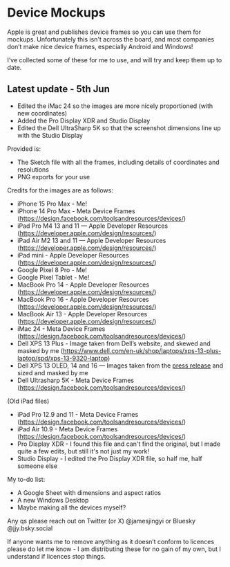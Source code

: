 # Device Mockups

Apple is great and publishes device frames so you can use them for mockups. Unfortunately this isn't across the board, and most companies don’t make nice device frames, especially Android and Windows!

I’ve collected some of these for me to use, and will try and keep them up to date.

## Latest update - 5th Jun
- Edited the iMac 24 so the images are more nicely proportioned (with new coordinates)
- Added the Pro Display XDR and Studio Display
- Edited the Dell UltraSharp 5K so that the screenshot dimensions line up with the Studio Display

Provided is:

* The Sketch file with all the frames, including details of coordinates and resolutions
* PNG exports for your use

Credits for the images are as follows:
* iPhone 15 Pro Max - Me!
* iPhone 14 Pro Max - Meta Device Frames (https://design.facebook.com/toolsandresources/devices/)
* iPad Pro M4 13 and 11 — Apple Developer Resources (https://developer.apple.com/design/resources/)
* iPad Air M2 13 and 11 — Apple Developer Resources (https://developer.apple.com/design/resources/)
* iPad mini - Apple Developer Resources (https://developer.apple.com/design/resources/)
* Google Pixel 8 Pro - Me!
* Google Pixel Tablet - Me!
* MacBook Pro 14 - Apple Developer Resources (https://developer.apple.com/design/resources/)
* MacBook Pro 16 - Apple Developer Resources (https://developer.apple.com/design/resources/)
* MacBook Air 13 - Apple Developer Resources (https://developer.apple.com/design/resources/)
* iMac 24 - Meta Device Frames (https://design.facebook.com/toolsandresources/devices/)
* Dell XPS 13 Plus - Image taken from Dell’s website, and skewed and masked by me (https://www.dell.com/en-uk/shop/laptops/xps-13-plus-laptop/spd/xps-13-9320-laptop)
* Dell XPS 13 OLED, 14 and 16 — Images taken from the [press release](https://www.dell.com/en-us/blog/dells-new-xps-lineup-futuristic-design-with-built-in-ai/) and sized and masked by me
* Dell Ultrasharp 5K - Meta Device Frames (https://design.facebook.com/toolsandresources/devices/)

(Old iPad files)
* iPad Pro 12.9 and 11 - Meta Device Frames (https://design.facebook.com/toolsandresources/devices/)
* iPad Air 10.9 - Meta Device Frames (https://design.facebook.com/toolsandresources/devices/)
* Pro Display XDR - I found this file and can't find the original, but I made quite a few edits, but still it's not just my work!
* Studio Display - I edited the Pro Display XDR file, so half me, half someone else

My to-do list:
* A Google Sheet with dimensions and aspect ratios
* A new Windows Desktop
* Maybe making all the devices myself?

Any qs please reach out on Twitter (or X) @jamesjingyi or Bluesky @jjy.bsky.social 

If anyone wants me to remove anything as it doesn’t conform to licences please do let me know - I am distributing these for no gain of my own, but I understand if licences stop things.


